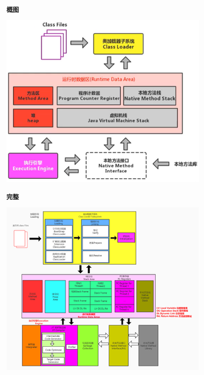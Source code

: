 ### 概图

![image-20200705080719531](01-JVM与Java体系结构.assets/aHR0cDovL2hleWdvLm9zcy1jbi1zaGFuZ2hhaS5hbGl5dW5jcy5jb20vaW1hZ2VzL2ltYWdlLTIwMjAwNzA1MDgwNzE5NTMxLnBuZw)



### 完整

![image-20200727145321222](01-JVM与Java体系结构.assets/aHR0cDovL2hleWdvLm9zcy1jbi1zaGFuZ2hhaS5hbGl5dW5jcy5jb20vaW1hZ2VzL2ltYWdlLTIwMjAwNzI3MTQ1MzIxMjIyLnBuZw)